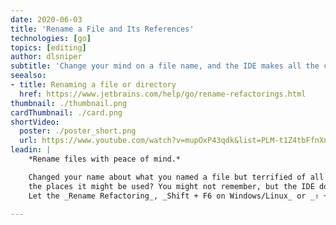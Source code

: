 ```yaml
---
date: 2020-06-03
title: 'Rename a File and Its References'
technologies: [go]
topics: [editing]
author: dlsniper
subtitle: 'Change your mind on a file name, and the IDE makes all the changes for you.'
seealso:
- title: Renaming a file or directory
  href: https://www.jetbrains.com/help/go/rename-refactorings.html
thumbnail: ./thumbnail.png
cardThumbnail: ./card.png
shortVideo:
  poster: ./poster_short.png
  url: https://www.youtube.com/watch?v=mupOxP43qdk&list=PLM-t1Z4tbFfnXnghmtk6WVz10_pivOw25&index=20&t=0s
leadin: |
    *Rename files with peace of mind.*

    Changed your name about what you named a file but terrified of all
    the places it might be used? You might not remember, but the IDE does.
    Let the _Rename Refactoring_, _Shift + F6 on Windows/Linux_ or _⇧ + F6 on macOS_, do the work, safely and quickly.

---
```

